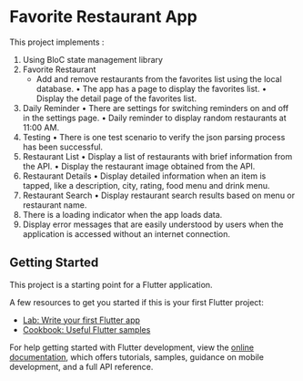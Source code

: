 # Favorite Restaurant App

This project implements :
1. Using BloC state management library
2. Favorite Restaurant
   - Add and remove restaurants from the favorites list using the local database.
   •	The app has a page to display the favorites list.
   •	Display the detail page of the favorites list.
4. Daily Reminder
  •	There are settings for switching reminders on and off in the settings page.
  •	Daily reminder to display random restaurants at 11:00 AM.
5. Testing
  •	There is one test scenario to verify the json parsing process has been successful.
6. Restaurant List
  •	Display a list of restaurants with brief information from the API.
  •	Display the restaurant image obtained from the API.
7. Restaurant Details
  •	Display detailed information when an item is tapped, like a description, city, rating, food menu and drink menu.
8. Restaurant Search
  •	Display restaurant search results based on menu or restaurant name.
9. There is a loading indicator when the app loads data.
10. Display error messages that are easily understood by users when the application is accessed without an internet connection.


## Getting Started

This project is a starting point for a Flutter application.

A few resources to get you started if this is your first Flutter project:

- [Lab: Write your first Flutter app](https://docs.flutter.dev/get-started/codelab)
- [Cookbook: Useful Flutter samples](https://docs.flutter.dev/cookbook)

For help getting started with Flutter development, view the
[online documentation](https://docs.flutter.dev/), which offers tutorials,
samples, guidance on mobile development, and a full API reference.
